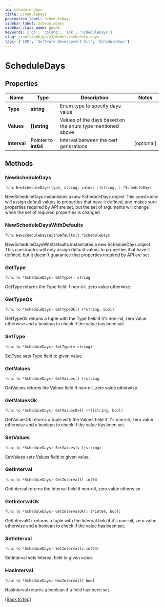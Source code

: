 ```yaml
---
id: schedule-days
title: ScheduleDays
pagination_label: ScheduleDays
sidebar_label: ScheduleDays
sidebar_class_name: gosdk
keywords: ['go', 'golang', 'sdk', 'ScheduleDays'] 
slug: /tools/sdk/go/v3/models/schedule-days
tags: ['SDK', 'Software Development Kit', 'ScheduleDays']
---
```


# ScheduleDays

## Properties

Name | Type | Description | Notes
------------ | ------------- | ------------- | -------------
**Type** | **string** | Enum type to specify days value | 
**Values** | **[]string** | Values of the days based on the enum type mentioned above | 
**Interval** | Pointer to **int64** | Interval between the cert generations | [optional] 

## Methods

### NewScheduleDays

`func NewScheduleDays(type_ string, values []string, ) *ScheduleDays`

NewScheduleDays instantiates a new ScheduleDays object
This constructor will assign default values to properties that have it defined,
and makes sure properties required by API are set, but the set of arguments
will change when the set of required properties is changed

### NewScheduleDaysWithDefaults

`func NewScheduleDaysWithDefaults() *ScheduleDays`

NewScheduleDaysWithDefaults instantiates a new ScheduleDays object
This constructor will only assign default values to properties that have it defined,
but it doesn't guarantee that properties required by API are set

### GetType

`func (o *ScheduleDays) GetType() string`

GetType returns the Type field if non-nil, zero value otherwise.

### GetTypeOk

`func (o *ScheduleDays) GetTypeOk() (*string, bool)`

GetTypeOk returns a tuple with the Type field if it's non-nil, zero value otherwise
and a boolean to check if the value has been set.

### SetType

`func (o *ScheduleDays) SetType(v string)`

SetType sets Type field to given value.


### GetValues

`func (o *ScheduleDays) GetValues() []string`

GetValues returns the Values field if non-nil, zero value otherwise.

### GetValuesOk

`func (o *ScheduleDays) GetValuesOk() (*[]string, bool)`

GetValuesOk returns a tuple with the Values field if it's non-nil, zero value otherwise
and a boolean to check if the value has been set.

### SetValues

`func (o *ScheduleDays) SetValues(v []string)`

SetValues sets Values field to given value.


### GetInterval

`func (o *ScheduleDays) GetInterval() int64`

GetInterval returns the Interval field if non-nil, zero value otherwise.

### GetIntervalOk

`func (o *ScheduleDays) GetIntervalOk() (*int64, bool)`

GetIntervalOk returns a tuple with the Interval field if it's non-nil, zero value otherwise
and a boolean to check if the value has been set.

### SetInterval

`func (o *ScheduleDays) SetInterval(v int64)`

SetInterval sets Interval field to given value.

### HasInterval

`func (o *ScheduleDays) HasInterval() bool`

HasInterval returns a boolean if a field has been set.


[[Back to top]](#) 


